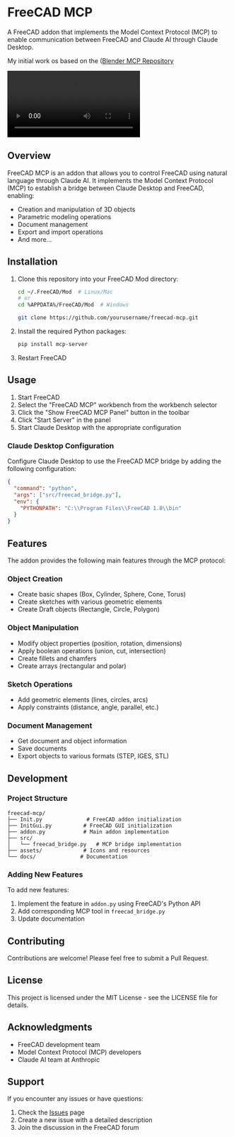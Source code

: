 # FreeCAD MCP

A FreeCAD addon that implements the Model Context Protocol (MCP) to enable communication between FreeCAD and Claude AI through Claude Desktop.

My initial work os based on the  ([Blender MCP Repository](https://github.com/ahujasid/blender-mcp)

![Sample video: Claude building a little house](https://github.com/bonninr/freecad_mcp/blob/main/assets/freecad.mp4)

## Overview

FreeCAD MCP is an addon that allows you to control FreeCAD using natural language through Claude AI. It implements the Model Context Protocol (MCP) to establish a bridge between Claude Desktop and FreeCAD, enabling:

- Creation and manipulation of 3D objects
- Parametric modeling operations
- Document management
- Export and import operations
- And more...

## Installation

1. Clone this repository into your FreeCAD Mod directory:
   ```bash
   cd ~/.FreeCAD/Mod  # Linux/Mac
   # or
   cd %APPDATA%/FreeCAD/Mod  # Windows
   
   git clone https://github.com/yourusername/freecad-mcp.git
   ```

2. Install the required Python packages:
   ```bash
   pip install mcp-server
   ```

3. Restart FreeCAD

## Usage

1. Start FreeCAD
2. Select the "FreeCAD MCP" workbench from the workbench selector
3. Click the "Show FreeCAD MCP Panel" button in the toolbar
4. Click "Start Server" in the panel
5. Start Claude Desktop with the appropriate configuration

### Claude Desktop Configuration

Configure Claude Desktop to use the FreeCAD MCP bridge by adding the following configuration:

```json
{
  "command": "python",
  "args": ["src/freecad_bridge.py"],
  "env": {
    "PYTHONPATH": "C:\\Program Files\\FreeCAD 1.0\\bin"
  }
}
```

## Features

The addon provides the following main features through the MCP protocol:

### Object Creation
- Create basic shapes (Box, Cylinder, Sphere, Cone, Torus)
- Create sketches with various geometric elements
- Create Draft objects (Rectangle, Circle, Polygon)

### Object Manipulation
- Modify object properties (position, rotation, dimensions)
- Apply boolean operations (union, cut, intersection)
- Create fillets and chamfers
- Create arrays (rectangular and polar)

### Sketch Operations
- Add geometric elements (lines, circles, arcs)
- Apply constraints (distance, angle, parallel, etc.)

### Document Management
- Get document and object information
- Save documents
- Export objects to various formats (STEP, IGES, STL)

## Development

### Project Structure
```
freecad-mcp/
├── Init.py              # FreeCAD addon initialization
├── InitGui.py          # FreeCAD GUI initialization
├── addon.py            # Main addon implementation
├── src/
│   └── freecad_bridge.py   # MCP bridge implementation
├── assets/             # Icons and resources
└── docs/              # Documentation
```

### Adding New Features

To add new features:

1. Implement the feature in `addon.py` using FreeCAD's Python API
2. Add corresponding MCP tool in `freecad_bridge.py`
3. Update documentation

## Contributing

Contributions are welcome! Please feel free to submit a Pull Request.

## License

This project is licensed under the MIT License - see the LICENSE file for details.

## Acknowledgments

- FreeCAD development team
- Model Context Protocol (MCP) developers
- Claude AI team at Anthropic

## Support

If you encounter any issues or have questions:

1. Check the [Issues](https://github.com/yourusername/freecad-mcp/issues) page
2. Create a new issue with a detailed description
3. Join the discussion in the FreeCAD forum

